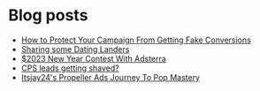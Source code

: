 # Blog posts
<!-- BLOG-POST-LIST:START -->
- [How to Protect Your Campaign From Getting Fake Conversions](https://afflift.com/f/threads/how-to-protect-your-campaign-from-getting-fake-conversions.10204/)
- [Sharing some Dating Landers](https://afflift.com/f/threads/sharing-some-dating-landers.10208/)
- [$2023 New Year Contest With Adsterra](https://afflift.com/f/threads/2023-new-year-contest-with-adsterra.10196/)
- [CPS leads getting shaved?](https://afflift.com/f/threads/cps-leads-getting-shaved.10211/)
- [Itsjay24&#39;s Propeller Ads Journey To Pop Mastery](https://afflift.com/f/threads/itsjay24s-propeller-ads-journey-to-pop-mastery.10146/)
<!-- BLOG-POST-LIST:END -->
